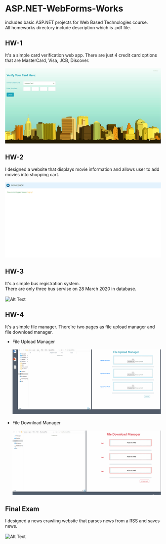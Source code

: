 # ASP.NET-WebForms-Works
includes basic ASP.NET projects for Web Based Technologies course. <br>
All homeworks directory include description which is .pdf file.<br>

## HW-1 
It's a simple card verification web app. There are just 4 credit card options that are MasterCard, Visa, JCB, Discover. <br><br>
![Alt Text](https://github.com/nursultanbolel/ASP.NET-WebForms-Works/blob/master/gifs/hw1Gif.gif)

## HW-2
I designed a website that displays movie information and allows user to add movies into shopping cart.<br><br>
![Alt Text](https://github.com/nursultanbolel/ASP.NET-WebForms-Works/blob/master/gifs/hw2Gif.gif)

## HW-3
It's a simple bus registration system. <br>
There are only three bus servise on 28 March 2020 in database.<br><br>
![Alt Text](https://github.com/nursultanbolel/ASP.NET-WebForms-Works/blob/master/gifs/hw3Gif.gif)

## HW-4
It's a simple file manager. There're two pages as file upload manager and file download manager. <br>
 - File Upload Manager <br><br>
![Alt Text](https://github.com/nursultanbolel/ASP.NET-WebForms-Works/blob/master/gifs/hw4-fileUploading.gif)
<br><br>
 - File Download Manager <br><br>
![Alt Text](https://github.com/nursultanbolel/ASP.NET-WebForms-Works/blob/master/gifs/hw4-fileDownloading.gif)

## Final Exam
I designed a news crawling website that parses news from a RSS and saves news. <br><br>
![Alt Text](https://github.com/nursultanbolel/ASP.NET-WebForms-Works/blob/master/gifs/finalExamGif.gif)
